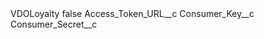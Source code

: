 <?xml version="1.0" encoding="UTF-8"?>
<CustomMetadata xmlns="http://soap.sforce.com/2006/04/metadata" xmlns:xsi="http://www.w3.org/2001/XMLSchema-instance">
    <label>VDOLoyalty</label>
    <protected>false</protected>
    <values>
        <field>Access_Token_URL__c</field>
        <value xsi:nil="true"/>
    </values>
    <values>
        <field>Consumer_Key__c</field>
        <value xsi:nil="true"/>
    </values>
    <values>
        <field>Consumer_Secret__c</field>
        <value xsi:nil="true"/>
    </values>
</CustomMetadata>
